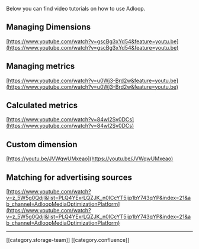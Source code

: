 Below you can find video tutorials on how to use Adloop.


## Managing Dimensions
[https://www.youtube.com/watch?v=gscBg3xYd54&feature=youtu.be](https://www.youtube.com/watch?v=gscBg3xYd54&feature=youtu.be)


## Managing metrics
[https://www.youtube.com/watch?v=u0Wj3-Brd2w&feature=youtu.be](https://www.youtube.com/watch?v=u0Wj3-Brd2w&feature=youtu.be)


## Calculated metrics
[https://www.youtube.com/watch?v=84wl2Sv0DCs](https://www.youtube.com/watch?v=84wl2Sv0DCs)


## Custom dimension
[https://youtu.be/JVWqwUMxeao](https://youtu.be/JVWqwUMxeao)


## Matching for advertising sources
[https://www.youtube.com/watch?v=z_5W5g0QdjI&list=PLQ4YExrLQZJK_n0ICcYT5ijp1bY743qYP&index=21&ab_channel=AdloopMediaOptimizationPlatform](https://www.youtube.com/watch?v=z_5W5g0QdjI&list=PLQ4YExrLQZJK_n0ICcYT5ijp1bY743qYP&index=21&ab_channel=AdloopMediaOptimizationPlatform)



*****

[[category.storage-team]] 
[[category.confluence]] 
